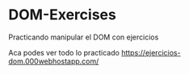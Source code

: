 # DOM-Exercises
Practicando manipular el DOM con ejercicios

Aca podes ver todo lo practicado https://ejercicios-dom.000webhostapp.com/
